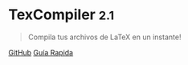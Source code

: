 <!-- _coverpage.md -->

# TexCompiler <small>2.1</small>

> Compila tus archivos de LaTeX en un instante!

[GitHub](https://github.com/vperaltac/texcompiler)
[Guía Rapida](#TexCompiler)